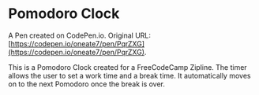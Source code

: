 # Pomodoro Clock

A Pen created on CodePen.io. Original URL: [https://codepen.io/oneate7/pen/PqrZXG](https://codepen.io/oneate7/pen/PqrZXG).

This is a Pomodoro Clock created for a FreeCodeCamp Zipline. The timer allows the user to set a work time and a break time. It automatically moves on to the next Pomodoro once the break is over.